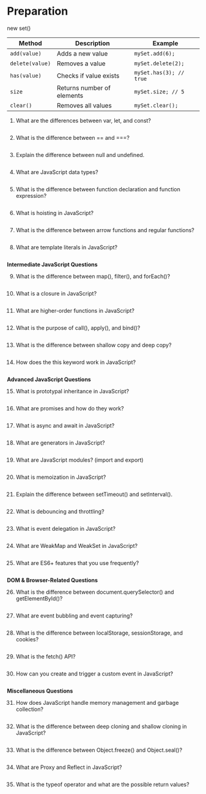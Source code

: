 # Preparation 
new set()

| Method          | Description                | Example                 |
| --------------- | -------------------------- | ----------------------- |
| `add(value)`    | Adds a new value           | `mySet.add(6);`         |
| `delete(value)` | Removes a value            | `mySet.delete(2);`      |
| `has(value)`    | Checks if value exists     | `mySet.has(3); // true` |
| `size`          | Returns number of elements | `mySet.size; // 5`      |
| `clear()`       | Removes all values         | `mySet.clear();`        |

1. What are the differences between var, let, and const?

```

```

2. What is the difference between == and ===?

```

```

3. Explain the difference between null and undefined.

```

```

4. What are JavaScript data types?

```

```

5. What is the difference between function declaration and function
   expression?

```

```

6. What is hoisting in JavaScript?

```

```

7. What is the difference between arrow functions and regular functions?

```

```

8. What are template literals in JavaScript?

```

```

**Intermediate JavaScript Questions**

9. What is the difference between map(), filter(), and forEach()?

```

```

10. What is a closure in JavaScript?

```

```

11. What are higher-order functions in JavaScript?

```

```

12. What is the purpose of call(), apply(), and bind()?

```

```

13. What is the difference between shallow copy and deep copy?

```

```

14. How does the this keyword work in JavaScript?

```

```

**Advanced JavaScript Questions**

15. What is prototypal inheritance in JavaScript?

```

```

16. What are promises and how do they work?

```

```

17. What is async and await in JavaScript?

```

```

18. What are generators in JavaScript?

```

```

19. What are JavaScript modules? (import and export)

```

```

20. What is memoization in JavaScript?

```

```

21. Explain the difference between setTimeout() and setInterval().

```

```

22. What is debouncing and throttling?

```

```

23. What is event delegation in JavaScript?

```

```

24. What are WeakMap and WeakSet in JavaScript?

```

```

25. What are ES6+ features that you use frequently?

```

```

**DOM & Browser-Related Questions**

26. What is the difference between document.querySelector() and getElementById()?

```

```

27. What are event bubbling and event capturing?

```

```

28. What is the difference between localStorage, sessionStorage, and cookies?

```

```

29. What is the fetch() API?

```

```

30. How can you create and trigger a custom event in JavaScript?

```

```

**Miscellaneous Questions**

31. How does JavaScript handle memory management and garbage collection?

```

```

32. What is the difference between deep cloning and shallow cloning in JavaScript?

```

```

33. What is the difference between Object.freeze() and Object.seal()?

```

```

34. What are Proxy and Reflect in JavaScript?

```

```

35. What is the typeof operator and what are the possible return values?

```

```
